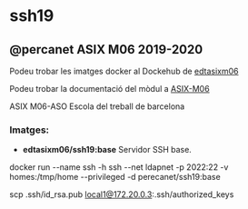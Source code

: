 # ssh19

## @percanet ASIX M06 2019-2020

Podeu trobar les imatges docker al Dockehub de [edtasixm06](https://hub.docker.com/u/edtasixm06/)

Podeu trobar la documentació del mòdul a [ASIX-M06](https://sites.google.com/site/asixm06edt/)


ASIX M06-ASO Escola del treball de barcelona

### Imatges:

* **edtasixm06/ssh19:base** Servidor SSH base.

docker run --name ssh -h ssh --net ldapnet -p 2022:22 -v homes:/tmp/home --privileged -d perecanet/ssh19:base

scp .ssh/id_rsa.pub local1@172.20.0.3:.ssh/authorized_keys

